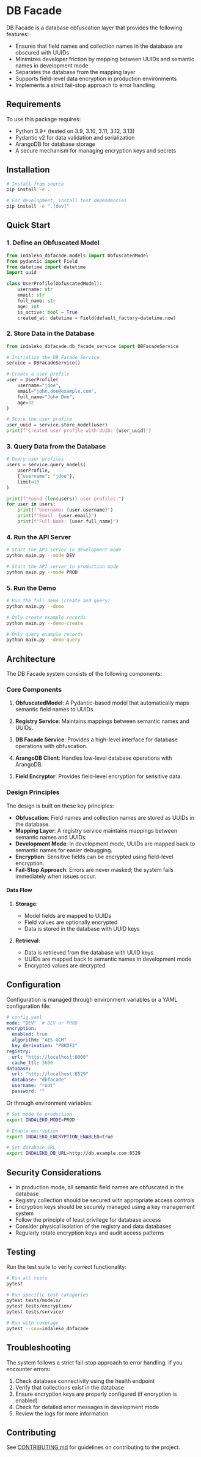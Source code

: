 # DB Facade

DB Facade is a database obfuscation layer that provides the following features:

* Ensures that field names and collection names in the database are obscured with UUIDs
* Minimizes developer friction by mapping between UUIDs and semantic names in development mode
* Separates the database from the mapping layer
* Supports field-level data encryption in production environments
* Implements a strict fail-stop approach to error handling

## Requirements

To use this package requires:

* Python 3.9+ (tested on 3.9, 3.10, 3.11, 3.12, 3.13)
* Pydantic v2 for data validation and serialization
* ArangoDB for database storage
* A secure mechanism for managing encryption keys and secrets

## Installation

```bash
# Install from source
pip install -e .

# For development, install test dependencies
pip install -e ".[dev]"
```

## Quick Start

### 1. Define an Obfuscated Model

```python
from indaleko_dbfacade.models import ObfuscatedModel
from pydantic import Field
from datetime import datetime
import uuid

class UserProfile(ObfuscatedModel):
    username: str
    email: str
    full_name: str
    age: int
    is_active: bool = True
    created_at: datetime = Field(default_factory=datetime.now)
```

### 2. Store Data in the Database

```python
from indaleko_dbfacade.db_facade_service import DBFacadeService

# Initialize the DB Facade Service
service = DBFacadeService()

# Create a user profile
user = UserProfile(
    username="jdoe",
    email="john.doe@example.com",
    full_name="John Doe",
    age=32
)

# Store the user profile
user_uuid = service.store_model(user)
print(f"Created user profile with UUID: {user_uuid}")
```

### 3. Query Data from the Database

```python
# Query user profiles
users = service.query_models(
    UserProfile,
    {"username": "jdoe"},
    limit=10
)

print(f"Found {len(users)} user profiles:")
for user in users:
    print(f"Username: {user.username}")
    print(f"Email: {user.email}")
    print(f"Full Name: {user.full_name}")
```

### 4. Run the API Server

```bash
# Start the API server in development mode
python main.py --mode DEV

# Start the API server in production mode
python main.py --mode PROD
```

### 5. Run the Demo

```bash
# Run the full demo (create and query)
python main.py --demo

# Only create example records
python main.py --demo-create

# Only query example records
python main.py --demo-query
```

## Architecture

The DB Facade system consists of the following components:

### Core Components

1. **ObfuscatedModel**: A Pydantic-based model that automatically maps semantic field names to UUIDs.

2. **Registry Service**: Maintains mappings between semantic names and UUIDs.

3. **DB Facade Service**: Provides a high-level interface for database operations with obfuscation.

4. **ArangoDB Client**: Handles low-level database operations with ArangoDB.

5. **Field Encryptor**: Provides field-level encryption for sensitive data.

### Design Principles

The design is built on these key principles:

* **Obfuscation**: Field names and collection names are stored as UUIDs in the database.
* **Mapping Layer**: A registry service maintains mappings between semantic names and UUIDs.
* **Development Mode**: In development mode, UUIDs are mapped back to semantic names for easier debugging.
* **Encryption**: Sensitive fields can be encrypted using field-level encryption.
* **Fail-Stop Approach**: Errors are never masked; the system fails immediately when issues occur.

#### Data Flow

1. **Storage**:
   - Model fields are mapped to UUIDs
   - Field values are optionally encrypted
   - Data is stored in the database with UUID keys

2. **Retrieval**:
   - Data is retrieved from the database with UUID keys
   - UUIDs are mapped back to semantic names in development mode
   - Encrypted values are decrypted

## Configuration

Configuration is managed through environment variables or a YAML configuration file:

```yaml
# config.yaml
mode: "DEV"  # DEV or PROD
encryption:
  enabled: true
  algorithm: "AES-GCM"
  key_derivation: "PBKDF2"
registry:
  url: "http://localhost:8000"
  cache_ttl: 3600
database:
  url: "http://localhost:8529"
  database: "dbfacade"
  username: "root"
  password: ""
```

Or through environment variables:

```bash
# Set mode to production
export INDALEKO_MODE=PROD

# Enable encryption
export INDALEKO_ENCRYPTION_ENABLED=true

# Set database URL
export INDALEKO_DB_URL=http://db.example.com:8529
```

## Security Considerations

- In production mode, all semantic field names are obfuscated in the database
- Registry collection should be secured with appropriate access controls
- Encryption keys should be securely managed using a key management system
- Follow the principle of least privilege for database access
- Consider physical isolation of the registry and data databases
- Regularly rotate encryption keys and audit access patterns

## Testing

Run the test suite to verify correct functionality:

```bash
# Run all tests
pytest

# Run specific test categories
pytest tests/models/
pytest tests/encryption/
pytest tests/service/

# Run with coverage
pytest --cov=indaleko_dbfacade
```

## Troubleshooting

The system follows a strict fail-stop approach to error handling. If you encounter errors:

1. Check database connectivity using the health endpoint
2. Verify that collections exist in the database
3. Ensure encryption keys are properly configured (if encryption is enabled)
4. Check for detailed error messages in development mode
5. Review the logs for more information

## Contributing

See [CONTRIBUTING.md](CONTRIBUTING.md) for guidelines on contributing to the project.
